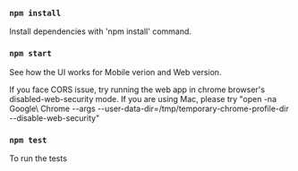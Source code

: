 ### `npm install`
Install dependencies with 'npm install' command.

### `npm start`
See how the UI works for Mobile verion and Web version.

If you face CORS issue, try running the web app in chrome browser's disabled-web-security mode. 
If you are using Mac, please try
"open -na Google\ Chrome --args --user-data-dir=/tmp/temporary-chrome-profile-dir --disable-web-security"

### `npm test`
To run the tests